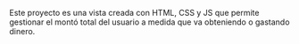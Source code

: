 Este proyecto es una vista creada con  HTML, CSS y JS que permite gestionar el montó total del usuario a medida que va obteniendo o gastando dinero.
